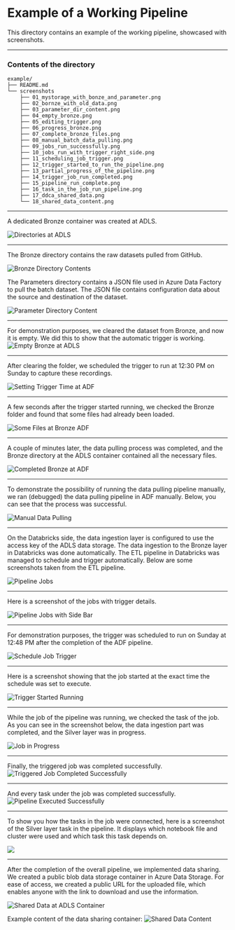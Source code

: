 # Example of a Working Pipeline

This directory contains an example of the working pipeline, showcased with screenshots.

---

### Contents of the directory

```
example/
├── README.md
└── screenshots
    ├── 01_mystorage_with_bonze_and_parameter.png
    ├── 02_bornze_with_old_data.png
    ├── 03_parameter_dir_content.png
    ├── 04_empty_bronze.png
    ├── 05_editing_trigger.png
    ├── 06_progress_bronze.png
    ├── 07_complete_bronze_files.png
    ├── 08_manual_batch_data_pulling.png
    ├── 09_jobs_run_successfully.png
    ├── 10_jobs_run_with_trigger_right_side.png
    ├── 11_scheduling_job_trigger.png
    ├── 12_trigger_started_to_run_the_pipeline.png
    ├── 13_partial_progress_of_the_pipeline.png
    ├── 14_trigger_job_run_completed.png
    ├── 15_pipeline_run_complete.png
    ├── 16_task_in_the_job_run_pipeline.png
    ├── 17_ddca_shared_data.png
    └── 18_shared_data_content.png

```
----

A dedicated Bronze container was created at ADLS.

![Directories at ADLS](screenshots/01_mystorage_with_bonze_and_parameter.png)

---

The Bronze directory contains the raw datasets pulled from GitHub.

![Bronze Directory Contents](screenshots/02_bornze_with_old_data.png)

The Parameters directory contains a JSON file used in Azure Data Factory to pull the batch dataset. The JSON file contains configuration data about the source and destination of the dataset.

![Parameter Directory Content](screenshots/03_parameter_dir_content.png)

---

For demonstration purposes, we cleared the dataset from Bronze, and now it is empty. We did this to show that the automatic trigger is working. 
![Empty Bronze at ADLS](screenshots/04_empty_bronze.png)

---

After clearing the folder, we scheduled the trigger to run at 12:30 PM on Sunday to capture these recordings.

![Setting Trigger Time at ADF](screenshots/05_editing_trigger.png)

---

A few seconds after the trigger started running, we checked the Bronze folder and found that some files had already been loaded.

![Some Files at Bronze ADF](screenshots/06_progress_bronze.png)

---

A couple of minutes later, the data pulling process was completed, and the Bronze directory at the ADLS container contained all the necessary files.

![Completed Bronze at ADF](screenshots/07_complete_bronze_files.png)

---

To demonstrate the possibility of running the data pulling pipeline manually, we ran (debugged) the data pulling pipeline in ADF manually. Below, you can see that the process was successful.

![Manual Data Pulling](screenshots/08_manual_batch_data_pulling.png)

---

On the Databricks side, the data ingestion layer is configured to use the access key of the ADLS data storage. The data ingestion to the Bronze layer in Databricks was done automatically. The ETL pipeline in Databricks was managed to schedule and trigger automatically. Below are some screenshots taken from the ETL pipeline.

![Pipeline Jobs](screenshots/09_jobs_run_successfully.png)

---

Here is a screenshot of the jobs with trigger details.

![Pipeline Jobs with Side Bar](screenshots/10_jobs_run_with_trigger_right_side.png)

---

For demonstration purposes, the trigger was scheduled to run on Sunday at 12:48 PM after the completion of the ADF pipeline.

![Schedule Job Trigger](screenshots/11_scheduling_job_trigger.png)

---

Here is a screenshot showing that the job started at the exact time the schedule was set to execute.

![Trigger Started Running](screenshots/12_trigger_started_to_run_the_pipeline.png)

---

While the job of the pipeline was running, we checked the task of the job. As you can see in the screenshot below, the data ingestion part was completed, and the Silver layer was in progress.

![Job in Progress](screenshots/13_partial_progress_of_the_pipeline.png)

---

Finally, the triggered job was completed successfully. 
![Triggered Job Completed Successfully](screenshots/14_trigger_job_run_completed.png)

---

And every task under the job was completed successfully. 
![Pipeline Executed Successfully](screenshots/15_pipeline_run_complete.png)

---

To show you how the tasks in the job were connected, here is a screenshot of the Silver layer task in the pipeline. It displays which notebook file and cluster were used and which task this task depends on.

![](screenshots/16_task_in_the_job_run_pipeline.png)

---

After the completion of the overall pipeline, we implemented data sharing. We created a public blob data storage container in Azure Data Storage. For ease of access, we created a public URL for the uploaded file, which enables anyone with the link to download and use the information.

![Shared Data at ADLS Container](screenshots/17_ddca_shared_data.png)

Example content of the data sharing container:
![Shared Data Content](screenshots/18_shared_data_content.png)

